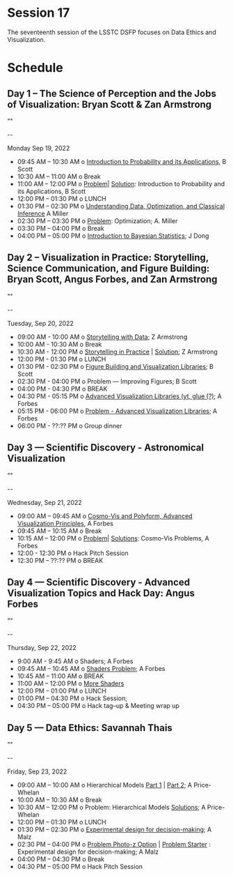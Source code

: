 # Session 17

The seventeenth session of the LSSTC DSFP focuses on Data Ethics and Visualization. 

# Schedule
 
## Day 1 – The Science of Perception and the Jobs of Visualization: Bryan Scott & Zan Armstrong

""

--

Monday Sep 19, 2022
* 09:45 AM – 10:30 AM o  [Introduction to Probability and its Applications](Day1/Probability_and_applications_DSFP_Session_16.ipynb), B Scott 
* 10:30 AM – 11:00 AM o Break 
* 11:00 AM – 12:00 PM o  [Problem](Day1/Introduction%20to%20Probability%20Problems%20no%20solutions.ipynb)| [Solution](Day1/Introduction%20to%20Probability%20Problems.ipynb): Introduction to Probability and its Applications, B Scott 
* 12:00 PM – 01:30 PM o LUNCH 
* 01:30 PM – 02:30 PM o  [Understanding Data, Optimization, and Classical Inference](Day1/ConnectingModelsAndData.ipynb) A Miller   
* 02:30 PM – 03:30 PM o  [Problem](Day1/MaximumLikelihoodEstimation.ipynb): Optimization; A. Miller 
* 03:30 PM – 04:00 PM o Break 
* 04:00 PM – 05:00 PM o [Introduction to Bayesian Statistics](Day1/Bayes.pdf); J Dong 
 
## Day 2 – Visualization in Practice: Storytelling, Science Communication, and Figure Building: Bryan Scott, Angus Forbes, and Zan Armstrong

""

-- 

Tuesday, Sep 20, 2022
* 09:00 AM - 10:00 AM o [Storytelling with Data](); Z Armstrong
* 10:00 AM - 10:30 AM o Break 
* 10:30 AM - 12:00 PM o [Storytelling in Practice]() | [Solution](); Z Armstrong
* 12:00 PM - 01:30 PM o LUNCH 
* 01:30 PM - 02:30 PM o [Figure Building and Visualization Libraries](); B Scott 
* 02:30 PM - 04:00 PM o Problem –– Improving Figures; B Scott  
* 04:00 PM - 04:30 PM o BREAK 
* 04:30 PM - 05:15 PM o [Advanced Visualization Libraries (yt, glue (?)](); A Forbes  
* 05:15 PM - 06:00 PM o [Problem - Advanced Visualization Libraries](); A Forbes
* 06:00 PM - ??:?? PM o Group dinner 
 
## Day 3 — Scientific Discovery - Astronomical Visualization  

""

-- 

Wednesday, Sep 21, 2022
* 09:00 AM – 09:45 AM o  [Cosmo-Vis and Polyform, Advanced Visualization Principles](Day3/PGM-slides.pdf), A Forbes
* 09:45 AM – 10:15 AM o Break 
* 10:15 AM – 12:00 PM o  [Problem]()| [Solutions](): Cosmo-Vis Problems, A Forbes
* 12:00 - 12:30 PM o Hack Pitch Session 
* 12:30 PM – ??:?? PM o BREAK 

## Day 4 — Scientific Discovery - Advanced Visualization Topics and Hack Day: Angus Forbes

""

-- 

Thursday, Sep 22, 2022 

* 9:00 AM - 9:45 AM o Shaders; A Forbes
* 09:45 AM – 10:45 AM o [Shaders Problem](); A Forbes
* 10:45 AM – 11:00 AM o BREAK 
* 11:00 AM – 12:00 PM o  [More Shaders]()
* 12:00 PM – 01:00 PM o LUNCH 
* 01:00 PM – 04:30 PM o Hack Session;  
* 04:30 PM – 05:00 PM o Hack tag–up & Meeting wrap up 

 
## Day 5 — Data Ethics: Savannah Thais  

""

--  

Friday, Sep 23, 2022
* 09:00 AM – 10:00 AM o Hierarchical Models [Part 1](Day4/Hierarchical-models-1.ipynb) | [Part 2](Day4/Hierarchical-models-2.ipynb); A Price-Whelan  
* 10:00 AM – 10:30 AM o Break 
* 10:30 AM – 12:00 PM o  Problem: Hierarchical Models [Solutions](Day4/solutions); A Price-Whelan  
* 12:00 PM – 01:30 PM o LUNCH 
* 01:30 PM – 02:30 PM o [Experimental design for decision-making](Day4/experimental_design.pdf); A Malz 
* 02:30 PM – 04:00 PM o [Problem Photo-z Option](Day4/expdes-photoz.ipynb) | [Problem Starter](Day4/expdes-starter.ipynb) : Experimental design for decision-making; A Malz 
* 04:00 PM – 04:30 PM o Break 
* 04:30 PM – 05:00 PM o Hack Pitch Session  

